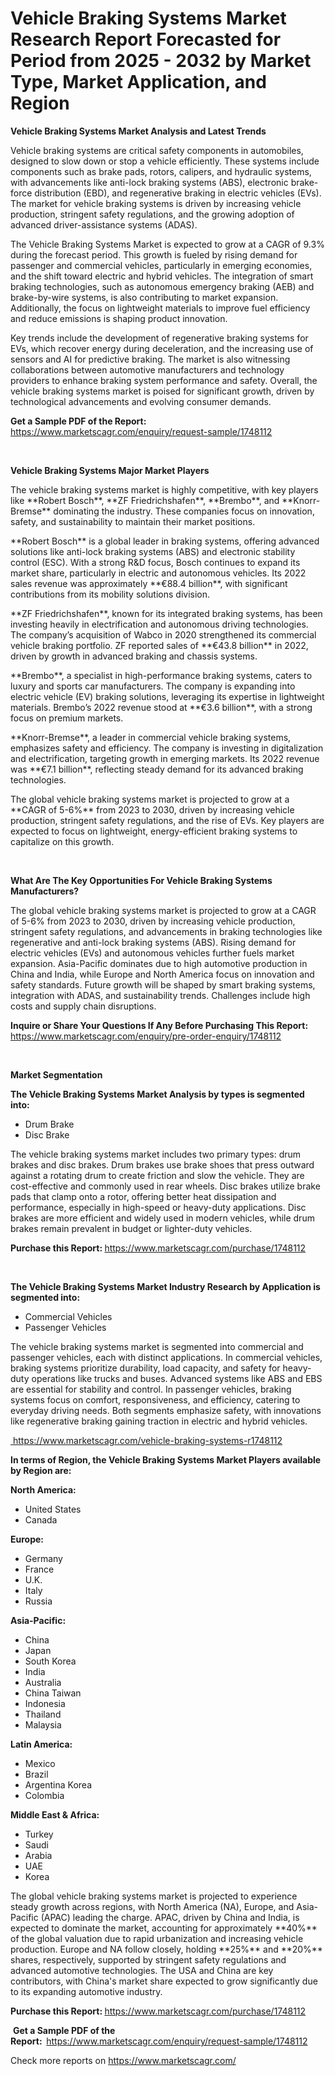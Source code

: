 <p><h1>Vehicle Braking Systems Market Research Report Forecasted for Period from 2025 -  2032 by Market Type, Market Application, and Region</h1></p><p><strong>Vehicle Braking Systems Market Analysis and Latest Trends</strong></p>
<p><p>Vehicle braking systems are critical safety components in automobiles, designed to slow down or stop a vehicle efficiently. These systems include components such as brake pads, rotors, calipers, and hydraulic systems, with advancements like anti-lock braking systems (ABS), electronic brake-force distribution (EBD), and regenerative braking in electric vehicles (EVs). The market for vehicle braking systems is driven by increasing vehicle production, stringent safety regulations, and the growing adoption of advanced driver-assistance systems (ADAS).</p><p>The Vehicle Braking Systems Market is expected to grow at a CAGR of 9.3% during the forecast period. This growth is fueled by rising demand for passenger and commercial vehicles, particularly in emerging economies, and the shift toward electric and hybrid vehicles. The integration of smart braking technologies, such as autonomous emergency braking (AEB) and brake-by-wire systems, is also contributing to market expansion. Additionally, the focus on lightweight materials to improve fuel efficiency and reduce emissions is shaping product innovation.</p><p>Key trends include the development of regenerative braking systems for EVs, which recover energy during deceleration, and the increasing use of sensors and AI for predictive braking. The market is also witnessing collaborations between automotive manufacturers and technology providers to enhance braking system performance and safety. Overall, the vehicle braking systems market is poised for significant growth, driven by technological advancements and evolving consumer demands.</p></p>
<p><strong>Get a Sample PDF of the Report:&nbsp;</strong> <a href="https://www.marketscagr.com/enquiry/request-sample/1748112?utm_campaign=1902&utm_medium=2&utm_source=Github&utm_content=ia&utm_term=22012025&utm_id=vehicle-braking-systems">https://www.marketscagr.com/enquiry/request-sample/1748112</a></p>
<p>&nbsp;</p>
<p><strong>Vehicle Braking Systems Major Market Players</strong></p>
<p><p>The vehicle braking systems market is highly competitive, with key players like **Robert Bosch**, **ZF Friedrichshafen**, **Brembo**, and **Knorr-Bremse** dominating the industry. These companies focus on innovation, safety, and sustainability to maintain their market positions.</p><p>**Robert Bosch** is a global leader in braking systems, offering advanced solutions like anti-lock braking systems (ABS) and electronic stability control (ESC). With a strong R&D focus, Bosch continues to expand its market share, particularly in electric and autonomous vehicles. Its 2022 sales revenue was approximately **€88.4 billion**, with significant contributions from its mobility solutions division.</p><p>**ZF Friedrichshafen**, known for its integrated braking systems, has been investing heavily in electrification and autonomous driving technologies. The company’s acquisition of Wabco in 2020 strengthened its commercial vehicle braking portfolio. ZF reported sales of **€43.8 billion** in 2022, driven by growth in advanced braking and chassis systems.</p><p>**Brembo**, a specialist in high-performance braking systems, caters to luxury and sports car manufacturers. The company is expanding into electric vehicle (EV) braking solutions, leveraging its expertise in lightweight materials. Brembo’s 2022 revenue stood at **€3.6 billion**, with a strong focus on premium markets.</p><p>**Knorr-Bremse**, a leader in commercial vehicle braking systems, emphasizes safety and efficiency. The company is investing in digitalization and electrification, targeting growth in emerging markets. Its 2022 revenue was **€7.1 billion**, reflecting steady demand for its advanced braking technologies.</p><p>The global vehicle braking systems market is projected to grow at a **CAGR of 5-6%** from 2023 to 2030, driven by increasing vehicle production, stringent safety regulations, and the rise of EVs. Key players are expected to focus on lightweight, energy-efficient braking systems to capitalize on this growth.</p></p>
<p>&nbsp;</p>
<p><strong>What Are The Key Opportunities For Vehicle Braking Systems Manufacturers?</strong></p>
<p><p>The global vehicle braking systems market is projected to grow at a CAGR of 5-6% from 2023 to 2030, driven by increasing vehicle production, stringent safety regulations, and advancements in braking technologies like regenerative and anti-lock braking systems (ABS). Rising demand for electric vehicles (EVs) and autonomous vehicles further fuels market expansion. Asia-Pacific dominates due to high automotive production in China and India, while Europe and North America focus on innovation and safety standards. Future growth will be shaped by smart braking systems, integration with ADAS, and sustainability trends. Challenges include high costs and supply chain disruptions.</p></p>
<p><strong>Inquire or Share Your Questions If Any Before Purchasing This Report:</strong> <a href="https://www.marketscagr.com/enquiry/pre-order-enquiry/1748112?utm_campaign=1902&utm_medium=2&utm_source=Github&utm_content=ia&utm_term=22012025&utm_id=vehicle-braking-systems">https://www.marketscagr.com/enquiry/pre-order-enquiry/1748112</a></p>
<p>&nbsp;</p>
<p><strong>Market Segmentation</strong></p>
<p><strong>The Vehicle Braking Systems Market Analysis by types is segmented into:</strong></p>
<p><ul><li>Drum Brake</li><li>Disc Brake</li></ul></p>
<p><p>The vehicle braking systems market includes two primary types: drum brakes and disc brakes. Drum brakes use brake shoes that press outward against a rotating drum to create friction and slow the vehicle. They are cost-effective and commonly used in rear wheels. Disc brakes utilize brake pads that clamp onto a rotor, offering better heat dissipation and performance, especially in high-speed or heavy-duty applications. Disc brakes are more efficient and widely used in modern vehicles, while drum brakes remain prevalent in budget or lighter-duty vehicles.</p></p>
<p><strong>Purchase this Report:&nbsp;</strong><a href="https://www.marketscagr.com/purchase/1748112?utm_campaign=1902&utm_medium=2&utm_source=Github&utm_content=ia&utm_term=22012025&utm_id=vehicle-braking-systems">https://www.marketscagr.com/purchase/1748112</a></p>
<p>&nbsp;</p>
<p><strong>The Vehicle Braking Systems Market Industry Research by Application is segmented into:</strong></p>
<p><ul><li>Commercial Vehicles</li><li>Passenger Vehicles</li></ul></p>
<p><p>The vehicle braking systems market is segmented into commercial and passenger vehicles, each with distinct applications. In commercial vehicles, braking systems prioritize durability, load capacity, and safety for heavy-duty operations like trucks and buses. Advanced systems like ABS and EBS are essential for stability and control. In passenger vehicles, braking systems focus on comfort, responsiveness, and efficiency, catering to everyday driving needs. Both segments emphasize safety, with innovations like regenerative braking gaining traction in electric and hybrid vehicles.</p></p>
<p><a href="https://www.marketscagr.com/vehicle-braking-systems-r1748112?utm_campaign=1902&utm_medium=2&utm_source=Github&utm_content=ia&utm_term=22012025&utm_id=vehicle-braking-systems">&nbsp;https://www.marketscagr.com/vehicle-braking-systems-r1748112</a></p>
<p><strong>In terms of Region, the Vehicle Braking Systems Market Players available by Region are:</strong></p>
<p>
    <p> <strong> North America: </strong>
        <ul>
            <li>United States</li>
            <li>Canada</li>
        </ul>
        </p> 
    <p> <strong> Europe: </strong>
        <ul>
            <li>Germany</li>
            <li>France</li>
            <li>U.K.</li>
            <li>Italy</li>
            <li>Russia</li>
        </ul>
        </p> 
    <p> <strong> Asia-Pacific: </strong>
        <ul>
            <li>China</li>
            <li>Japan</li>
            <li>South Korea</li>
            <li>India</li>
            <li>Australia</li>
            <li>China Taiwan</li>
            <li>Indonesia</li>
            <li>Thailand</li>
            <li>Malaysia</li>
        </ul>
        </p> 
    <p> <strong> Latin America: </strong>
        <ul>
            <li>Mexico</li>
            <li>Brazil</li>
            <li>Argentina Korea</li>
            <li>Colombia</li>
        </ul>
        </p> 
    <p> <strong> Middle East & Africa: </strong>
        <ul>
            <li>Turkey</li>
            <li>Saudi</li>
            <li>Arabia</li>
            <li>UAE</li>
            <li>Korea</li>
        </ul>
    </p>
    </p>
<p><p>The global vehicle braking systems market is projected to experience steady growth across regions, with North America (NA), Europe, and Asia-Pacific (APAC) leading the charge. APAC, driven by China and India, is expected to dominate the market, accounting for approximately **40%** of the global valuation due to rapid urbanization and increasing vehicle production. Europe and NA follow closely, holding **25%** and **20%** shares, respectively, supported by stringent safety regulations and advanced automotive technologies. The USA and China are key contributors, with China's market share expected to grow significantly due to its expanding automotive industry.</p></p>
<p><strong>Purchase this Report: </strong><a href="https://www.marketscagr.com/purchase/1748112?utm_campaign=1902&utm_medium=2&utm_source=Github&utm_content=ia&utm_term=22012025&utm_id=vehicle-braking-systems">https://www.marketscagr.com/purchase/1748112</a></p>
<p>&nbsp;<strong>Get a Sample PDF of the Report:&nbsp;&nbsp;</strong><a href="https://www.marketscagr.com/enquiry/request-sample/1748112?utm_campaign=1902&utm_medium=2&utm_source=Github&utm_content=ia&utm_term=22012025&utm_id=vehicle-braking-systems">https://www.marketscagr.com/enquiry/request-sample/1748112</a></p>
<p><strong></strong></p>
<p>Check more reports on <a href="https://www.marketscagr.com/?utm_campaign=1902&utm_medium=2&utm_source=Github&utm_content=ia&utm_term=22012025&utm_id=vehicle-braking-systems">https://www.marketscagr.com/</a></p>